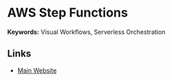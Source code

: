 # AWS Step Functions

**Keywords:** Visual Workflows, Serverless Orchestration

## Links

- [Main Website](https://aws.amazon.com/step-functions)
